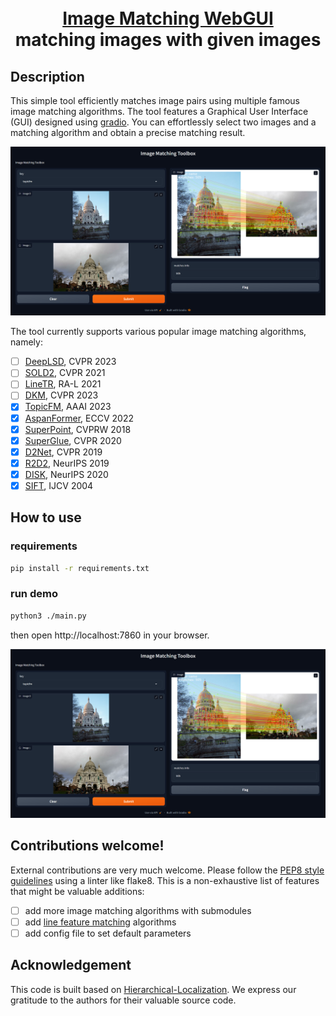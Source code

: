 <p align="center">
  <h1 align="center"><br><ins>Image Matching WebGUI</ins><br>matching images with given images</h1> 
</p>

## Description

This simple tool efficiently matches image pairs using multiple famous image matching algorithms. The tool features a Graphical User Interface (GUI) designed using [gradio](https://gradio.app/). You can effortlessly select two images and a matching algorithm and obtain a precise matching result.

[![video demo](assets/gui.png)](assets/video.mp4)

The tool currently supports various popular image matching algorithms, namely:
- [ ] [DeepLSD](https://github.com/cvg/DeepLSD), CVPR 2023
- [ ] [SOLD2](https://github.com/cvg/SOLD2), CVPR 2021
- [ ] [LineTR](https://github.com/yosungho/LineTR), RA-L 2021
- [ ] [DKM](https://github.com/Parskatt/DKM), CVPR 2023
- [x] [TopicFM](https://github.com/TruongKhang/TopicFM), AAAI 2023
- [x] [AspanFormer](https://github.com/apple/ml-aspanformer), ECCV 2022
- [x] [SuperPoint](https://github.com/magicleap/SuperPointPretrainedNetwork), CVPRW 2018
- [x] [SuperGlue](https://github.com/magicleap/SuperGluePretrainedNetwork), CVPR 2020
- [x] [D2Net](https://github.com/mihaidusmanu/d2-net), CVPR 2019
- [x] [R2D2](https://github.com/naver/r2d2), NeurIPS 2019
- [x] [DISK](https://github.com/cvlab-epfl/disk), NeurIPS 2020
- [x] [SIFT](https://docs.opencv.org/4.x/da/df5/tutorial_py_sift_intro.html), IJCV 2004

## How to use

### requirements
``` bash
pip install -r requirements.txt
```
### run demo
``` bash
python3 ./main.py
```
then open http://localhost:7860 in your browser.

![](assets/gui.png)

## Contributions welcome!

External contributions are very much welcome. Please follow the [PEP8 style guidelines](https://www.python.org/dev/peps/pep-0008/) using a linter like flake8. This is a non-exhaustive list of features that might be valuable additions:

- [ ] add more image matching algorithms with submodules
- [ ] add [line feature matching](https://github.com/Vincentqyw/LineSegmentsDetection) algorithms
- [ ] add config file to set default parameters

## Acknowledgement

This code is built based on [Hierarchical-Localization](https://github.com/cvg/Hierarchical-Localization). We express our gratitude to the authors for their valuable source code.